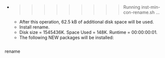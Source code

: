 * >>>>>>>>> Running inst-min-con-rename.sh ...
  * After this operation, 62.5 kB of additional disk space will be used.
  * Install rename.
  * Disk size = 1545436K. Space Used = 148K. Runtime = 00:00:00:01.
  * The following NEW packages will be installed:
  ```bash
rename
  ```
